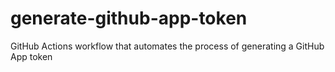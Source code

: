 # generate-github-app-token
GitHub Actions workflow that automates the process of generating a GitHub App token
